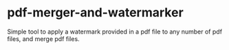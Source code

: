 # pdf-merger-and-watermarker
Simple tool to apply a watermark provided in a pdf file to any number of pdf files, and merge pdf files.
